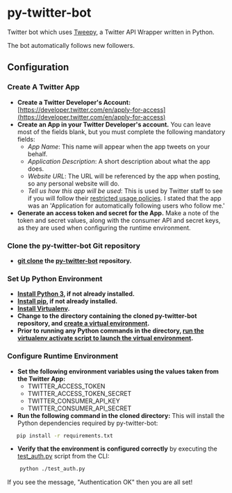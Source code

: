 # py-twitter-bot

Twitter bot which uses [Tweepy](https://github.com/tweepy/Tweepy), a Twitter API Wrapper written in Python.

The bot automatically follows new followers.

## Configuration

### Create A Twitter App

* **Create a Twitter Developer's Account:** [https://developer.twitter.com/en/apply-for-access](https://developer.twitter.com/en/apply-for-access)
* **Create an App in your Twitter Developer's account.** You can leave most of the fields blank, but you must complete the following mandatory fields:
  * _App Name_: This name will appear when the app tweets on your behalf.
  * _Application Description_: A short description about what the app does.
  * _Website URL_: The URL will be referenced by the app when posting, so any personal website will do.
  * _Tell us how this app will be used_: This is used by Twitter staff to see if you will follow their [restricted usage policies](https://developer.twitter.com/en/developer-terms/more-on-restricted-use-cases). I stated that the app was an 'Application for automatically following users who follow me.'
* **Generate an access token and secret for the App.** Make a note of the token and secret values, along with the consumer API and secret keys, as they are used when configuring the runtime environment.

### Clone the py-twitter-bot Git repository

* **[git clone](https://git-scm.com/docs/git-clone) the [py-twitter-bot](https://github.com/james-flynn-ie/py-twitter-bot) repository.**

### Set Up Python Environment

* **[Install Python 3](https://www.python.org/downloads/), if not already installed.**
* **[Install pip](https://pip.pypa.io/en/stable/installing/#installing-with-get-pip-py), if not already installed.** 
* **[Install Virtualenv](https://packaging.python.org/guides/installing-using-pip-and-virtual-environments/).**
* **Change to the directory containing the cloned py-twitter-bot repository, and [create a virtual environment](https://packaging.python.org/guides/installing-using-pip-and-virtual-environments/#creating-a-virtual-environment).**
* **Prior to running any Python commands in the directory, [run the virtualenv activate script to launch the virtual environment](https://packaging.python.org/guides/installing-using-pip-and-virtual-environments/#activating-a-virtual-environment).**

### Configure Runtime Environment

* **Set the following environment variables using the values taken from the Twitter App:**
  * TWITTER_ACCESS_TOKEN
  * TWITTER_ACCESS_TOKEN_SECRET
  * TWITTER_CONSUMER_API_KEY
  * TWITTER_CONSUMER_API_SECRET
* **Run the following command in the cloned directory:** This will install the Python dependencies required by py-twitter-bot:
```bash
   pip install -r requirements.txt
```
* **Verify that the environment is configured correctly** by executing the [test_auth.py](https://github.com/james-flynn-ie/py-twitter-bot/blob/master/test_auth.py) script from the CLI:

```bash
    python ./test_auth.py
```
If you see the message, "Authentication OK" then you are all set!
